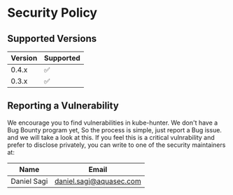 # Security Policy

## Supported Versions

| Version   | Supported          |
| --------- | ------------------ |
| 0.4.x | :white_check_mark: |
| 0.3.x   | :white_check_mark: |

## Reporting a Vulnerability
We encourage you to find vulnerabilities in kube-hunter.
We don't have a Bug Bounty program yet, So the process is simple, just report a Bug issue. and we will take a look at this.
If you feel this is a critical vulnrability and prefer to disclose privately, you can write to one of the security maintainers at:

| Name        | Email              |
| ----------- | ------------------ |
| Daniel Sagi | daniel.sagi@aquasec.com |
